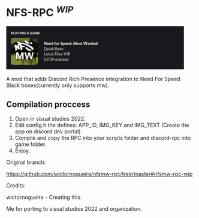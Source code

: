 # NFS-RPC <sup>*WIP*</sup>

<img src="assets/presence.png">  

A mod that adds Discord Rich Presence integration to Need For Speed Black boxes(currently only supports mw).

## Compilation proccess

1. Open in visual studios 2022.
2. Edit config.h the defines: APP_ID, IMG_KEY and IMG_TEXT (Create the app on discord dev portal).
3. Compile and copy the RPC into your scripts folder and discord-rpc into game folder.
4. Enjoy.

Original branch:

https://github.com/wictornogueira/nfsmw-rpc/tree/master#nfsmw-rpc-wip

Credits:

wictornogueira - Creating this.

Me for porting to visual studios 2022 and organization.


